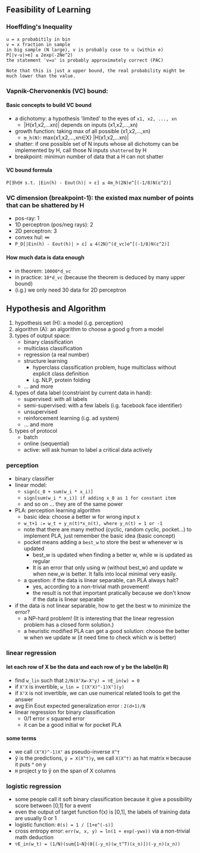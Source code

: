 ## Feasibility of Learning

### Hoeffding's Inequality

    u = x probabitily in bin
    v = x fraction in sample
    in big sample (N large), v is probably cose to u (within e)
    P[|v-u|>e] ≤ 2exp(-2Ne^2)
    the statement 'v=u' is probably approximately correct (PAC)

    Note that this is just a upper bound, the real probability might be much lower than the value.

### Vapnik-Chervonenkis (VC) bound:

#### Basic concepts to build VC bound
*  a dichotomy: a hypothesis 'limited' to the eyes of `x1, x2, ..., xn`
   *  |H(x1,x2,...xn)| depends on inputs (x1,x2,...,xn)
*  growth function: taking max of all possible (x1,x2,...,xn)
   *  `m_h(N)`: max{x1,x2,...,xn∈X} |H(x1,x2,...xn)|
*  shatter: if one possible set of N inputs whose all dichotomy can be implemented by H, call those N inputs `shattered` by H
*  breakpoint: minimun number of data that a H can not shatter

#### VC bound formula

    P[∃h∈H s.t. |Ein(h) - Eout(h)| > ε] ≤ 4m_h(2N)e^[(-1/8)N(ε^2)]

### VC dimension (breakpoint-1): the existed max number of points that can be shattered by H
*  pos-ray: 1
*  1D perceptron (pos/neg rays): 2
*  2D perceptron: 3
*  convex hul: ∞
*  `P_D[|Ein(h) - Eout(h)| > ε] ≤ 4(2N)^(d_vc)e^[(-1/8)N(ε^2)]`

#### How much data is data enough
*  in theorem: `10000*d_vc`
*  in practice: `10*d_vc` (because the theorem is deduced by many upper bound)
*  (i.g.) we only need 30 data for 2D perceptron

## Hypothesis and Algorithm
1. hypothesis set (H): a model (i.g. perception)
2. algorithm (A): an algorithm to choose a good g from a model
3. types of output space:
   *  binary classification
   *  multiclass classification
   *  regression (a real number)
   *  structure learning
      *  hyperclass classification problem, huge multiclass without explicit class definition
      *  i.g. NLP, protein folding
   *  ... and more
4. types of data label (constriaint by current data in hand):
   *  supervised: with all labels
   *  semi-supervised: with a few labels (i.g. facebook face identifier)
   *  unsupervised
   *  reinforcement learning (i.g. ad system)
   *  ... and more
5. types of protocol
   *  batch
   *  online (sequential)
   *  active: will ask human to label a critical data actively

### perception
*  binary classifier
*  linear model:
   *  `sign[c_0 + sum(w_i * x_i)]`
   *  `sign[sum(w_i * x_i)] if adding x_0 as 1 for constant item`
   *  and so on ... they are of the same power
*  PLA: perception learning algorithm
   *  basic idea: choose a better w for wrong input x
   *  `w_t+1 := w_t + y_n(t)*x_n(t), where y_n(t) = 1 or -1`
   *  note that there are many method (cyclic, random cyclic, pocket...) to implement PLA, just remember the basic idea (basic concept)
   *  pocket means adding a `best_w` to store the best w whenever w is updated
      *  best_w is updated when finding a better w, while w is updated as regular
      *  It is an error that only using w (without best_w) and update w when new_w is better. It falls into local minimal very easily.
   *  a question: if the data is linear separable, can PLA always halt?
      *  yes, according to a non-trivial math provement!
      *  the result is not that important pratically because we don't know if the data is linear separable
*  if the data is not linear separable, how to get the best w to minimize the error?
   *  a NP-hard problem! (It is interesting that the linear regression problem has a closed form solution.)
   *  a heuristic modified PLA can get a good solution: choose the better w when we update w (it need time to check which w is better)

### linear regression

#### let each row of X be the data and each row of y be the label(in Ɍ)
*  find `w_lin` such that `2/N(XᵀXw-Xᵀy) = ▽E_in(w) = 0`
*  if `XᵀX` is invertible, `w_lin = [(XᵀX)^-1)Xᵀ](y)`
*  if `XᵀX` is not invertible, we can use numerical related tools to get the answer 
*  avg Ein Eout expected generalization error : `2(d+1)/N`
*  linear regression for binary classification
   *  0/1 error ≤ squared error
   *  it can be a good initial w for pocket PLA

#### some terms
*  we call `(XᵀX)^-1)Xᵀ` as pseudo-inverse `X^†`
*  ŷ is the predictions, `ŷ = X(X^†)y`, we call `X(X^†)` as hat matrix `H` because it puts ^ on y
*  `H` project y to ŷ on the span of X columns

### logistic regression
*  some people call it soft binary classification because it give a possibility score between [0,1] for a event
*  even the output of target function f(x) is [0,1], the labels of training data are usually 0 or 1
*  logistic function: `θ(s) = 1 / [1+e^(-s)]`
*  cross entropy error: `err(w, x, y) = ln(1 + exp(-ywx))` via a non-trivial math deduction
*  `▽E_in(w_t) = (1/N)(sum{1~N}(θ[(-y_n)(w_t^T)(x_n)])(-y_n)(x_n))`
